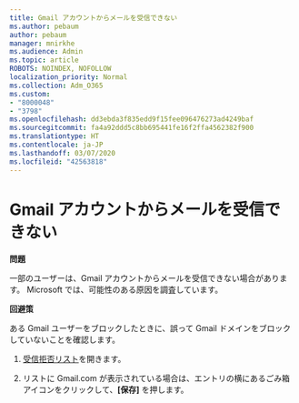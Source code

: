 ```yaml
---
title: Gmail アカウントからメールを受信できない
ms.author: pebaum
author: pebaum
manager: mnirkhe
ms.audience: Admin
ms.topic: article
ROBOTS: NOINDEX, NOFOLLOW
localization_priority: Normal
ms.collection: Adm_O365
ms.custom:
- "8000048"
- "3798"
ms.openlocfilehash: dd3ebda3f835edd9f15fee096476273ad4249baf
ms.sourcegitcommit: fa4a92ddd5c8bb695441fe16f2ffa4562382f900
ms.translationtype: HT
ms.contentlocale: ja-JP
ms.lasthandoff: 03/07/2020
ms.locfileid: "42563818"
---
```

# <a name="unable-to-receive-email-from-gmail-accounts"></a>Gmail アカウントからメールを受信できない

**問題**

一部のユーザーは、Gmail アカウントからメールを受信できない場合があります。 Microsoft では、可能性のある原因を調査しています。

**回避策**

ある Gmail ユーザーをブロックしたときに、誤って Gmail ドメインをブロックしていないことを確認します。

1. [受信拒否リスト](https://go.microsoft.com/fwlink/?linkid=2121010)を開きます。

2. リストに Gmail.com が表示されている場合は、エントリの横にあるごみ箱アイコンをクリックして、**[保存]** を押します。
